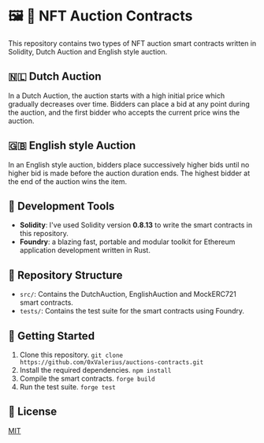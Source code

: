 # 🖼️ 🎨 NFT Auction Contracts

This repository contains two types of NFT auction smart contracts written in Solidity, Dutch Auction and English style auction.

## 🇳🇱 Dutch Auction

In a Dutch Auction, the auction starts with a high initial price which gradually decreases over time. Bidders can place a bid at any point during the auction, and the first bidder who accepts the current price wins the auction.

## 🇬🇧 English style Auction

In an English style auction, bidders place successively higher bids until no higher bid is made before the auction duration ends. The highest bidder at the end of the auction wins the item.

## :wrench: Development Tools

- **Solidity**: I've used Solidity version **0.8.13** to write the smart contracts in this repository.
- **Foundry**: a blazing fast, portable and modular toolkit for Ethereum application development written in Rust.

## :open_file_folder: Repository Structure

- `src/`: Contains the DutchAuction, EnglishAuction and MockERC721 smart contracts.
- `tests/`: Contains the test suite for the smart contracts using Foundry.

## :rocket: Getting Started

1. Clone this repository. `git clone https://github.com/0xValerius/auctions-contracts.git`
2. Install the required dependencies. `npm install`
3. Compile the smart contracts. `forge build`
4. Run the test suite. `forge test`

## :scroll: License

[MIT](https://choosealicense.com/licenses/mit/)
